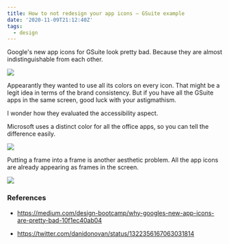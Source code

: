 ```yaml
---
title: How to not redesign your app icons — GSuite example
date: '2020-11-09T21:12:40Z'
tags:
  - design
---
```


Google's new app icons for GSuite look pretty bad.
Because they are almost indistinguishable from each other.

![](/images/notes/google-gsuite-icons.png)

Appearantly they wanted to use all its colors on every icon.
That might be a legit idea in terms of the brand consistency.
But if you have all the GSuite apps in the same screen, good luck with your astigmathism.

I wonder how they evaluated the accessibility aspect.

Microsoft uses a distinct color for all the office apps, so you can tell the difference easily.

![](/images/notes/microsoft-office-icons.png)

Putting a frame into a frame is another aesthetic problem.
All the app icons are already appearing as frames in the screen.

![](/images/notes/google-calendar-logo-frame-within-a-frame.png)

### References

- https://medium.com/design-bootcamp/why-googles-new-app-icons-are-pretty-bad-10f1ec40ab04

- https://twitter.com/danidonovan/status/1322356167063031814
